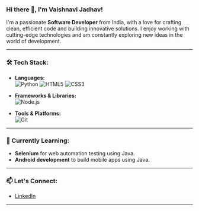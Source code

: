 ### Hi there 👋, I'm Vaishnavi Jadhav!

I'm a passionate **Software Developer** from India, with a love for crafting clean, efficient code and building innovative solutions.
I enjoy working with cutting-edge technologies and am constantly exploring new ideas in the world of development.

---

### 🛠️ Tech Stack:
- **Languages:**  
 ![Python](https://img.shields.io/badge/Code-Python-blue) ![HTML5](https://img.shields.io/badge/Code-HTML5-orange) ![CSS3](https://img.shields.io/badge/Code-CSS3-blue)
  
- **Frameworks & Libraries:**  
  ![Node.js](https://img.shields.io/badge/Framework-Node.js-green)

- **Tools & Platforms:**  
  ![Git](https://img.shields.io/badge/Tools-Git-orange) 

---


### 🌱 Currently Learning:
-  **Selenium** for web automation testing using Java.
- **Android development** to build mobile apps using Java.


---

### 📫 Let's Connect:
- [LinkedIn](https://www.linkedin.com/in/vaishnavi-jadhav-2a4a1b206/)

---

